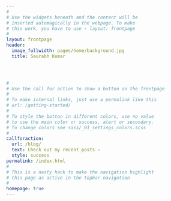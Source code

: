 ```yaml
---
#
# Use the widgets beneath and the content will be
# inserted automagically in the webpage. To make
# this work, you have to use › layout: frontpage
#
layout: frontpage
header:
  image_fullwidth: pages/home/background.jpg
  title: Saurabh Kumar


  

#
# Use the call for action to show a button on the frontpage
#
# To make internal links, just use a permalink like this
# url: /getting-started/
#
# To style the button in different colors, use no value
# to use the main color or success, alert or secondary.
# To change colors see sass/_01_settings_colors.scss
#
callforaction:
  url: /blog/
  text: Check out my recent posts ›
  style: success
permalink: /index.html
#
# This is a nasty hack to make the navigation highlight
# this page as active in the topbar navigation
#
homepage: true
---
```



